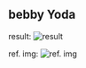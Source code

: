 ## bebby Yoda

result:
![result](https://github.com/VigdisIS/ideal-doodle/tree/master/baby_yoda/botched_yoda.png?raw=true)

ref. img:
![ref. img](https://github.com/VigdisIS/ideal-doodle/tree/master/baby_yoda/reference_img.jpg?raw=true)

